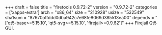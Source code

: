 +++
draft = false
title = "firetools 0.9.72-2"
version = "0.9.72-2"
categories = ['xapps-extra']
arch = "x86_64"
size = "210928"
usize = "532549"
sha1sum = "87670affddd0dba942c7e68fe8069d385513ea00"
depends = "['qt5-base>=5.15.10', 'qt5-svg>=5.15.10', 'firejail>=0.9.62']"
+++
Firejail Qt5 GUI.